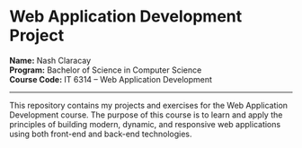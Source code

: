 # Web Application Development Project

**Name:** Nash Claracay  
**Program:** Bachelor of Science in Computer Science  
**Course Code:** IT 6314 – Web Application Development

---

This repository contains my projects and exercises for the Web Application Development course. The purpose of this course is to learn and apply the principles of building modern, dynamic, and responsive web applications using both front-end and back-end technologies.
